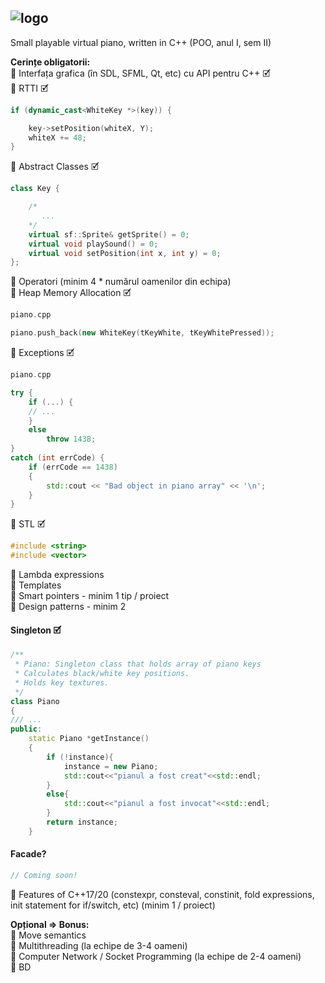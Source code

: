 

![logo](https://i.imgur.com/MJmaTHC.png)
---
Small playable virtual piano, written in C++ (POO, anul I, sem II)

**Cerințe obligatorii:**\
🎹 Interfața grafica (în SDL, SFML, Qt, etc) cu API pentru C++ 🗹\
🎹 RTTI 🗹
```cpp
if (dynamic_cast<WhiteKey *>(key)) {

    key->setPosition(whiteX, Y);
    whiteX += 48;
}
```
🎹 Abstract Classes  🗹
```cpp
class Key {

    /*
       ...
    */
    virtual sf::Sprite& getSprite() = 0;
    virtual void playSound() = 0;
    virtual void setPosition(int x, int y) = 0;
};
```
🎹 Operatori (minim 4 * numărul oamenilor din echipa)\
🎹 Heap Memory Allocation 🗹
```cpp
piano.cpp

piano.push_back(new WhiteKey(tKeyWhite, tKeyWhitePressed));
```
🎹 Exceptions 🗹
```cpp
piano.cpp

try {
    if (...) {
    // ...
    }
    else
        throw 1438;
}
catch (int errCode) {
    if (errCode == 1438)
    {
        std::cout << "Bad object in piano array" << '\n';
    }
}

```
🎹 STL 🗹
```cpp
#include <string>
#include <vector>
```
🎹 Lambda expressions\
🎹 Templates\
🎹 Smart pointers - minim 1 tip / proiect\
🎹 Design patterns - minim 2

#### Singleton 🗹
```cpp
/**
 * Piano: Singleton class that holds array of piano keys
 * Calculates black/white key positions.
 * Holds key textures.
 */
class Piano
{
/// ...
public:
    static Piano *getInstance()
    {
        if (!instance){
            instance = new Piano;
            std::cout<<"pianul a fost creat"<<std::endl;
        }
        else{
            std::cout<<"pianul a fost invocat"<<std::endl;
        }
        return instance;
    }
```

#### Facade?
```cpp
// Coming soon!
```
🎹 Features of C++17/20 (constexpr, consteval, constinit, fold expressions, init statement for if/switch, etc) (minim 1 / proiect)

**Opțional => Bonus:**\
🎹 Move semantics\
🎹 Multithreading (la echipe de 3-4 oameni)\
🎹 Computer Network / Socket Programming (la echipe de 2-4 oameni)\
🎹 BD
